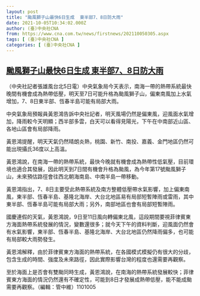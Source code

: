 ```yaml
---
layout: post
title: "颱風獅子山最快6日生成  東半部7、8日防大雨"
date: 2021-10-05T10:34:02.000Z
author: (臺)中央社CNA
from: https://www.cna.com.tw/news/firstnews/202110050305.aspx
tags: [ (臺)中央社CNA ]
categories: [ (臺)中央社CNA ]
---
```

<!--1633430042000-->
[颱風獅子山最快6日生成  東半部7、8日防大雨](https://www.cna.com.tw/news/firstnews/202110050305.aspx)
------

<div>
<div></div><div><p>（中央社記者張雄風台北5日電）中央氣象局今天表示，南海一帶的熱帶系統最快晚間有機會成為熱帶低壓，明天至7日可能升格為颱風獅子山，偏東南風加上水氣增加，7、8日東半部、恆春半島可能有局部大雨。</p><p>中央氣象局預報員黃恩鴻告訴中央社記者，明天風場仍然是偏東風，迎風面水氣增加，降雨較今天明顯；西半部多雲，白天可以看得見陽光，下午在中南部近山區、各地山區會有局部降雨。</p><p>黃恩鴻提醒，明天天氣仍然晴朗炎熱，桃園、新竹、南投、嘉義、金門地區仍然可能出現攝氏36度以上高溫。</p><p>黃恩鴻說，在南海一帶的熱帶系統，最快今晚就有機會成為熱帶性低氣壓，目前環境也適合其發展，因此明天到7日間有機會升格為颱風，為今年第17號颱風獅子山，未來預估路徑會往西北朝海南島、中南半島一帶移動。</p><p>黃恩鴻指出，7、8日主要受此熱帶系統及南方整體低壓帶水氣影響，加上偏東南風，東半部、恆春半島、基隆北海岸、大台北地區易有局部短暫陣雨或雷雨，其中東半部、恆春半島可能有局部大雨；另外，南部地區也會有局部短暫陣雨。</p><p>國慶連假的天氣，黃恩鴻說，9日至11日風向轉偏東北風，這段期間要視菲律賓東方海面熱帶系統發展的情況，變數還很多；就今天下午的資料判斷，迎風面仍然會有水氣影響，東半部、恆春半島、基隆北海岸、大台北地區仍然降雨偏多，也可能有局部較大雨勢發生。</p><p>黃恩鴻解釋，由於菲律賓東方海面的熱帶系統，在各國模式模擬仍有很大的分歧，包含生成的時間、強度及未來路徑，因此實際影響台灣的程度也還需要再觀察。</p><p>至於海面上是否會有雙颱同時生成，黃恩鴻說，在南海的熱帶系統發展較快；菲律賓東方海面的情況仍然還有不確定性，可能到8日才發展成熱帶低壓，能不能成颱需要再觀察。（編輯：管中維）1101005</p></div>
</div>
